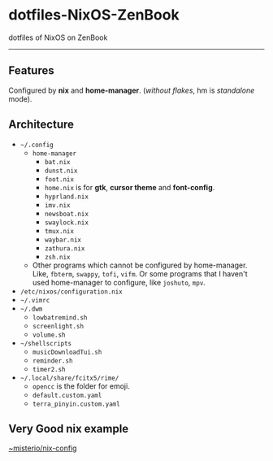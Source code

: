 # dotfiles-NixOS-ZenBook
dotfiles of NixOS on ZenBook

---

## Features

Configured by **nix** and **home-manager**. (*without flakes*, hm is *standalone* mode).

## Architecture

- `~/.config`
    - `home-manager`
        - `bat.nix`
        - `dunst.nix`
        - `foot.nix`
        - `home.nix` is for **gtk**, **cursor theme** and **font-config**.
        - `hyprland.nix`
        - `imv.nix`
        - `newsboat.nix`
        - `swaylock.nix`
        - `tmux.nix`
        - `waybar.nix`
        - `zathura.nix`
        - `zsh.nix`
    - Other programs which cannot be configured by home-manager. Like, `fbterm`, `swappy`, `tofi`, `vifm`. Or some programs that I haven't used home-manager to configure, like `joshuto`, `mpv`.
- `/etc/nixos/configuration.nix`
- `~/.vimrc`
- `~/.dwm`
    - `lowbatremind.sh`
    - `screenlight.sh`
    - `volume.sh`
- `~/shellscripts`
    - `musicDownloadTui.sh`
    - `reminder.sh`
    - `timer2.sh`
- `~/.local/share/fcitx5/rime/`
    - `opencc` is the folder for emoji.
    - `default.custom.yaml`
    - `terra_pinyin.custom.yaml`
## Very Good nix example

[~misterio/nix-config](https://git.sr.ht/~misterio/nix-config)
